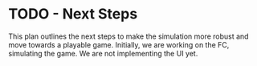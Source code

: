# TODO - Next Steps

This plan outlines the next steps to make the simulation more robust and move towards a playable game.  Initially, we are working on the FC, simulating the game. We are not implementing the UI yet.

